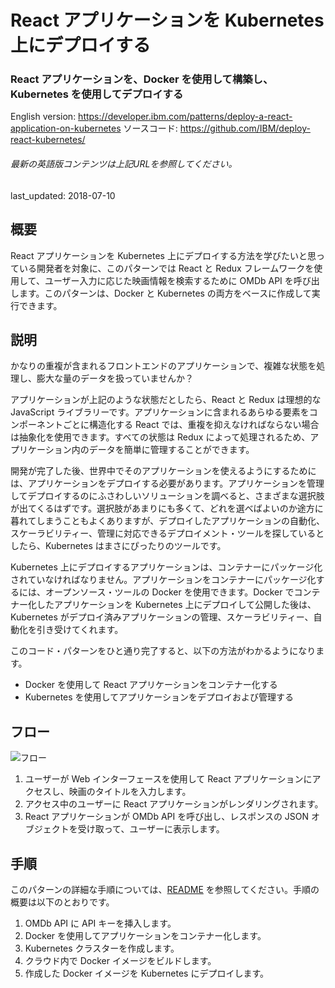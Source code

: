 # React アプリケーションを Kubernetes 上にデプロイする

### React アプリケーションを、Docker を使用して構築し、Kubernetes を使用してデプロイする

English version: https://developer.ibm.com/patterns/deploy-a-react-application-on-kubernetes
  ソースコード: https://github.com/IBM/deploy-react-kubernetes/

###### 最新の英語版コンテンツは上記URLを参照してください。
last_updated: 2018-07-10

 ## 概要

React アプリケーションを Kubernetes 上にデプロイする方法を学びたいと思っている開発者を対象に、このパターンでは React と Redux フレームワークを使用して、ユーザー入力に応じた映画情報を検索するために OMDb API を呼び出します。このパターンは、Docker と Kubernetes の両方をベースに作成して実行できます。

## 説明

かなりの重複が含まれるフロントエンドのアプリケーションで、複雑な状態を処理し、膨大な量のデータを扱っていませんか？

アプリケーションが上記のような状態だとしたら、React と Redux は理想的な JavaScript ライブラリーです。アプリケーションに含まれるあらゆる要素をコンポーネントごとに構造化する React では、重複を抑えなければならない場合は抽象化を使用できます。すべての状態は Redux によって処理されるため、アプリケーション内のデータを簡単に管理することができます。

開発が完了した後、世界中でそのアプリケーションを使えるようにするためには、アプリケーションをデプロイする必要があります。アプリケーションを管理してデプロイするのにふさわしいソリューションを調べると、さまざまな選択肢が出てくるはずです。選択肢があまりにも多くて、どれを選べばよいのか途方に暮れてしまうこともよくありますが、デプロイしたアプリケーションの自動化、スケーラビリティー、管理に対応できるデプロイメント・ツールを探しているとしたら、Kubernetes はまさにぴったりのツールです。

Kubernetes 上にデプロイするアプリケーションは、コンテナーにパッケージ化されていなければなりません。アプリケーションをコンテナーにパッケージ化するには、オープンソース・ツールの Docker を使用できます。Docker でコンテナー化したアプリケーションを Kubernetes 上にデプロイして公開した後は、Kubernetes がデプロイ済みアプリケーションの管理、スケーラビリティー、自動化を引き受けてくれます。

このコード・パターンをひと通り完了すると、以下の方法がわかるようになります。

* Docker を使用して React アプリケーションをコンテナー化する
* Kubernetes を使用してアプリケーションをデプロイおよび管理する

## フロー

![フロー](../../images/deploy-react-application-kubernetes-architecture.png)

1. ユーザーが Web インターフェースを使用して React アプリケーションにアクセスし、映画のタイトルを入力します。
1. アクセス中のユーザーに React アプリケーションがレンダリングされます。
1. React アプリケーションが OMDb API を呼び出し、レスポンスの JSON オブジェクトを受け取って、ユーザーに表示します。

## 手順

このパターンの詳細な手順については、[README](https://github.com/IBM/deploy-react-kubernetes/blob/master/README.md) を参照してください。手順の概要は以下のとおりです。

1. OMDb API に API キーを挿入します。 
1. Docker を使用してアプリケーションをコンテナー化します。 
1. Kubernetes クラスターを作成します。 
1. クラウド内で Docker イメージをビルドします。 
1. 作成した Docker イメージを Kubernetes にデプロイします。 
